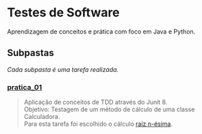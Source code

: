 # Testes de Software
Aprendizagem de conceitos e prática com foco em Java e Python.

## Subpastas
_Cada subpasta é uma tarefa realizada._

### [pratica_01](/pratica_01)

> Aplicação de conceitos de TDD através do Junit 8. <br>
> Objetivo: Testagem de um método de cálculo de uma classe Calculadora. <br>
> Para esta tarefa foi escolhido o cálculo [raíz n-ésima](https://en.wikipedia.org/wiki/Nth_root).
